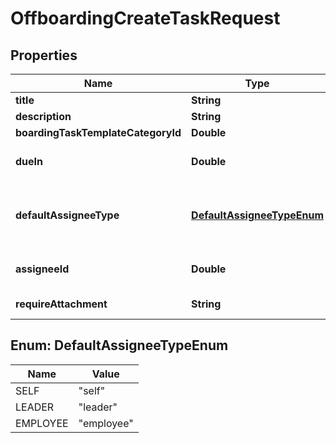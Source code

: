 

# OffboardingCreateTaskRequest


## Properties

| Name | Type | Description | Notes |
|------------ | ------------- | ------------- | -------------|
|**title** | **String** |  |  |
|**description** | **String** |  |  [optional] |
|**boardingTaskTemplateCategoryId** | **Double** |  |  |
|**dueIn** | **Double** | Due date in days before employee last working day |  |
|**defaultAssigneeType** | [**DefaultAssigneeTypeEnum**](#DefaultAssigneeTypeEnum) | Default: self; leader - direct manager; employee - specific employee via assignee_id |  [optional] |
|**assigneeId** | **Double** | Specific assignee if default_assignee_type is &#39;employee&#39; |  [optional] |
|**requireAttachment** | **String** | &#39;true&#39; to enabled required attachment |  [optional] |



## Enum: DefaultAssigneeTypeEnum

| Name | Value |
|---- | -----|
| SELF | &quot;self&quot; |
| LEADER | &quot;leader&quot; |
| EMPLOYEE | &quot;employee&quot; |



